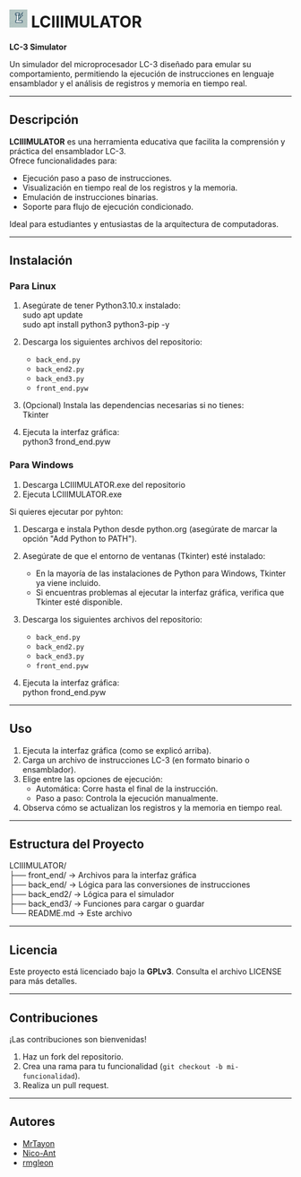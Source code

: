 # ![icon](image_icon.gif) LCIIIMULATOR  
**LC-3 Simulator**

Un simulador del microprocesador LC-3 diseñado para emular su comportamiento, permitiendo la ejecución de instrucciones en lenguaje ensamblador y el análisis de registros y memoria en tiempo real.

---

## Descripción

**LCIIIMULATOR** es una herramienta educativa que facilita la comprensión y práctica del ensamblador LC-3.  
Ofrece funcionalidades para:  
- Ejecución paso a paso de instrucciones.  
- Visualización en tiempo real de los registros y la memoria.  
- Emulación de instrucciones binarias.  
- Soporte para flujo de ejecución condicionado.  

Ideal para estudiantes y entusiastas de la arquitectura de computadoras.

---

## Instalación

### Para Linux
1. Asegúrate de tener Python3.10.x instalado:  
   sudo apt update  
   sudo apt install python3 python3-pip -y  
2. Descarga los siguientes archivos del repositorio:

   - `back_end.py`
   - `back_end2.py`
   - `back_end3.py`
   - `front_end.pyw`
4. (Opcional) Instala las dependencias necesarias si no tienes:  
   Tkinter
5. Ejecuta la interfaz gráfica:  
   python3 frond_end.pyw  

### Para Windows
1. Descarga LCIIIMULATOR.exe del repositorio
2. Ejecuta LCIIIMULATOR.exe

Si quieres ejecutar por pyhton:
1. Descarga e instala Python desde python.org (asegúrate de marcar la opción "Add Python to PATH").  
2. Asegúrate de que el entorno de ventanas (Tkinter) esté instalado:  
   - En la mayoría de las instalaciones de Python para Windows, Tkinter ya viene incluido.  
   - Si encuentras problemas al ejecutar la interfaz gráfica, verifica que Tkinter esté disponible. 
3. Descarga los siguientes archivos del repositorio:

   - `back_end.py`
   - `back_end2.py`
   - `back_end3.py`
   - `front_end.pyw`
5. Ejecuta la interfaz gráfica:  
   python frond_end.pyw  

---

## Uso

1. Ejecuta la interfaz gráfica (como se explicó arriba).  
2. Carga un archivo de instrucciones LC-3 (en formato binario o ensamblador).  
3. Elige entre las opciones de ejecución:  
   - Automática: Corre hasta el final de la instrucción.  
   - Paso a paso: Controla la ejecución manualmente.  
4. Observa cómo se actualizan los registros y la memoria en tiempo real.  

---
## Estructura del Proyecto

LCIIIMULATOR/  
├── front_end/         -> Archivos para la interfaz gráfica  
├── back_end/          -> Lógica para las conversiones de instrucciones  
├── back_end2/         -> Lógica para el simulador  
├── back_end3/         -> Funciones para cargar o guardar  
└── README.md          -> Este archivo  

---

## Licencia

Este proyecto está licenciado bajo la **GPLv3**. Consulta el archivo LICENSE para más detalles.

---

## Contribuciones

¡Las contribuciones son bienvenidas!  
1. Haz un fork del repositorio.  
2. Crea una rama para tu funcionalidad (`git checkout -b mi-funcionalidad`).  
3. Realiza un pull request.  

---

## Autores

- [MrTayon](https://github.com/MrTayon)  
- [Nico-Ant](https://github.com/Nico-Ant)  
- [rmgleon](https://github.com/rmgleon)  

